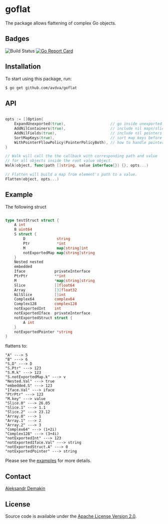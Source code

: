 # goflat
The package allows flattening of complex Go objects.

## Badges

![Build Status](https://github.com/avdva/goflat/workflows/golangci-lint/badge.svg)
[![Go Report Card](https://goreportcard.com/badge/github.com/avdva/goflat)](https://goreportcard.com/report/github.com/avdva/goflat)

## Installation

To start using this package, run:

```sh
$ go get github.com/avdva/goflat
```

## API

```go

opts := []Option{
	ExpandUnexported(true),                    // go inside unexported fields
	AddNilContainers(true),                    // include nil maps/slices
	AddNilFields(true),                        // include nil pointers to primitive types
	SortMapKeys(true),                         // sort map keys before visiting a map
	WithPointerFllowPolicy(PointerPolicyBoth), // how to handle pointers. see PointerPolicy* consts.
}

// Walk will call the the callback with corresponding path and value
// for all objects inside the root value object.
Walk(object, func(path []string, value interface{}) {}, opts...)

// Flatten will build a map from element's path to a value.
Flatten(object, opts...)
```

## Example
The following struct
```go

type testStruct struct {
	A int
	B uint64
	S struct {
		D              string
		Ptr            *int
		M              map[string]int
		notExportedMap map[string]string
	}
	Nested nested
	embedded
	Iface             privateInterface
	PtrPtr            **int
	M                 *map[string]string
	Slice             []float64
	Array             [3]float32
	NilSlice          []int
	Complex64         complex64
	Complex128        complex128
	notExportedInt    int
	notExportedIface  privateInterface
	notExportedStruct struct {
		A int
	}
	notExportedPointer *string
}

```

flattens to:
```
"A" ---> 5
"B" ---> 6
"S.D" ---> D
"S.Ptr" ---> 123
"S.M.k" ---> 123
"S.notExportedMap.k" ---> v
"Nested.Val" ---> true
"embedded.S" ---> 123
"Iface.Val" ---> iface
"PtrPtr" ---> 123
"M.key" ---> value
"Slice.0" ---> 26.05
"Slice.1" ---> 1.1
"Slice.2" ---> 23.12
"Array.0" ---> 1
"Array.1" ---> 2
"Array.2" ---> 3
"Complex64" ---> (1+2i)
"Complex128" ---> (3+4i)
"notExportedInt" ---> 123
"notExportedIface.Val" ---> string
"notExportedStruct.A" ---> 0
"notExportedPointer" ---> string
```

Please see the [examples](/goflat_example_test.go) for more details.

## Contact

[Aleksandr Demakin](mailto:alexander.demakin@gmail.com)

## License

Source code is available under the [Apache License Version 2.0](/LICENSE).